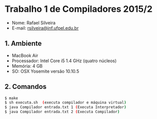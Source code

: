 # Trabalho 1 de Compiladores 2015/2

- Nome: Rafael Silveira
- E-mail: rsilveira@inf.ufpel.edu.br

## 1. Ambiente

- MacBook Air
- Processador: Intel Core i5 1.4 GHz (quatro núcleos)
- Memória: 4 GB
- SO: OSX Yosemite versão 10.10.5


## 2. Comandos
```bash
$ make
$ sh executa.sh  (executa compilador e máquina virtual)
$ java Compilador entrada.txt 1 (Executa Interpretador)
$ java Compilador entrada.txt 2 (Executa Compilador)
